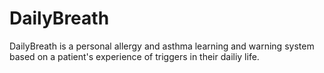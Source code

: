 # DailyBreath
DailyBreath is a personal allergy and asthma learning and warning system based on a patient's experience of triggers in their dailiy life.
